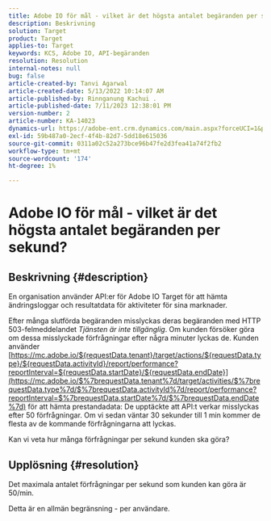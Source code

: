 ```yaml
---
title: Adobe IO för mål - vilket är det högsta antalet begäranden per sekund?
description: Beskrivning
solution: Target
product: Target
applies-to: Target
keywords: KCS, Adobe IO, API-begäranden
resolution: Resolution
internal-notes: null
bug: false
article-created-by: Tanvi Agarwal
article-created-date: 5/13/2022 10:14:07 AM
article-published-by: Rinnganung Kachui .
article-published-date: 7/11/2023 12:38:01 PM
version-number: 2
article-number: KA-14023
dynamics-url: https://adobe-ent.crm.dynamics.com/main.aspx?forceUCI=1&pagetype=entityrecord&etn=knowledgearticle&id=78b79668-a5d2-ec11-a7b5-00224809c27a
exl-id: 59b487a0-2ecf-4f4b-82d7-5dd18e615036
source-git-commit: 0311a02c52a273bce96b47fe2d3fea41a74f2fb2
workflow-type: tm+mt
source-wordcount: '174'
ht-degree: 1%

---
```


# Adobe IO för mål - vilket är det högsta antalet begäranden per sekund?

## Beskrivning {#description}


En organisation använder API:er för Adobe IO Target för att hämta ändringsloggar och resultatdata för aktiviteter för sina marknader.

Efter många slutförda begäranden misslyckas deras begäranden med HTTP 503-felmeddelandet *Tjänsten är inte tillgänglig*. Om kunden försöker göra om dessa misslyckade förfrågningar efter några minuter lyckas de. Kunden använder [https://mc.adobe.io/${requestData.tenant}/target/actions/${requestData.type}/${requestData.activityId}/report/performance?reportInterval=${requestData.startDate}/${requestData.endDate}](https://mc.adobe.io/$%7brequestData.tenant%7d/target/activities/$%7brequestData.type%7d/$%7brequestData.activityId%7d/report/performance?reportInterval=$%7brequestData.startDate%7d/$%7brequestData.endDate%7d) för att hämta prestandadata: De upptäckte att API:t verkar misslyckas efter 50 förfrågningar. Om vi sedan väntar 30 sekunder till 1 min kommer de flesta av de kommande förfrågningarna att lyckas.

Kan vi veta hur många förfrågningar per sekund kunden ska göra?


## Upplösning {#resolution}


Det maximala antalet förfrågningar per sekund som kunden kan göra är 50/min.

Detta är en allmän begränsning - per användare.
